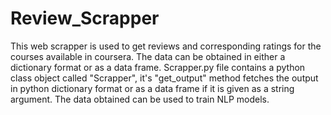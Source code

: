 # Review_Scrapper
This web scrapper is used to get reviews and corresponding ratings for the courses available in coursera. The data can be obtained in either a dictionary format or as a data frame. Scrapper.py file contains a python class object called "Scrapper", it's "get_output" method fetches the output in python dictionary format or as a data frame if it is given as a string argument. The data obtained can be used to train NLP models.

